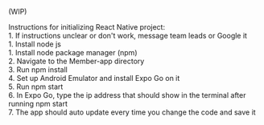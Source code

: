(WIP)  
  
Instructions for initializing React Native project:  
    1. If instructions unclear or don't work, message team leads or Google it  
    1. Install node js  
    1. Install node package manager (npm)  
    2. Navigate to the Member-app directory  
    3. Run npm install  
    4. Set up Android Emulator and install Expo Go on it  
    5. Run npm start  
    6. In Expo Go, type the ip address that should show in the terminal after running npm start  
    7. The app should auto update every time you change the code and save it  